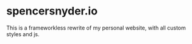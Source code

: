 # spencersnyder.io

This is a frameworkless rewrite of my personal website, with all custom styles and js.
